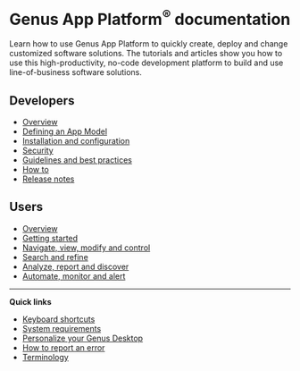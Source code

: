 # **Genus App Platform<sup>&reg;</sup> documentation**
Learn how to use Genus App Platform to quickly create, deploy and change customized software solutions. The tutorials and articles show you how to use this high-productivity, no-code development platform to build and use line-of-business software solutions.

## Developers
* [Overview](developers/overview/index.md)
* [Defining an App Model](developers/defining-an-app-model/index.md)
* [Installation and configuration](developers/installation-and-configuration/index.md)
* [Security](developers/defining-an-app-model/security/index.md)
* [Guidelines and best practices](developers/guidelines-and-best-practices/index.md)
* [How to](developers/how-to/index.md)
* [Release notes](https://www.genus.no/?PageKey=3afcf63a-acd1-4f47-9eb7-e6a68e7eafd8)

## Users
* [Overview](users/overview/index.md)
* [Getting started](users/getting-started.md)
* [Navigate, view, modify and control](users/navigate-view-modify-and-control/index.md)
* [Search and refine](users/search-and-refine/index.md)
* [Analyze, report and discover](users/analyze-report-and-discover/index.md)
* [Automate, monitor and alert](users/automate-monitor-and-alert/index.md)

---

**Quick links**
* [Keyboard shortcuts](developers/defining-an-app-model/user-interface/keyboard-shortcuts.md)
* [System requirements](developers/installation-and-configuration/system-requirements.md)
* [Personalize your Genus Desktop](users/navigate-view-modify-and-control/personalize-your-genus-desktop.md)
* [How to report an error](developers/how-to/report-an-error.md)
* [Terminology](terminology.md)
